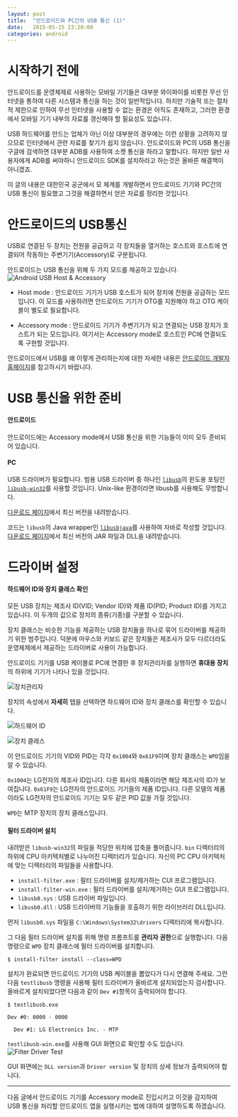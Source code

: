```yaml
---
layout: post
title:  "안드로이드와 PC간의 USB 통신 (1)"
date:   2015-05-15 23:20:00
categories: android
---
```


# 시작하기 전에
안드로이드를 운영체제로 사용하는 모바일 기기들은 대부분 와이파이를 비롯한 무선
인터넷을 통하여 다른 시스템과 통신을 하는 것이 일반적입니다. 하지만 기술적
또는 절차적 제한으로 인하여 무선 인터넷을 사용할 수 없는 환경은 아직도 존재하고,
그러한 환경에서 모바일 기기 내부의 자료를 갱신해야 할 필요성도 있습니다.

USB 하드웨어를 만드는 업체가 아닌 이상 대부분의 경우에는 이런 상황을 고려하지
않으므로 인터넷에서 관련 자료를 찾기가 쉽지 않습니다. 안드로이드와 PC의 USB 통신을
구글에 검색하면 대부분 ADB를 사용하여 소켓 통신을 하라고 말합니다. 하지만 일반
사용자에게 ADB를 써야하니 안드로이드 SDK를 설치하라고 하는것은 올바른 해결책이
아니겠죠.

이 글의 내용은 대한민국 공군에서 모 체계를 개발하면서 안드로이드 기기와 PC간의
USB 통신이 필요했고 그것을 해결하면서 얻은 자료를 정리한 것입니다.


# 안드로이드의 USB통신
USB로 연결된 두 장치는 전원을 공급하고 각 장치들을 열거하는 호스트와 호스트에 연결되어
작동하는 주변기기(Accessory)로 구분됩니다.

안드로이드는 USB 통신을 위해 두 가지 모드를 제공하고 있습니다.
 ![Android USB Host & Accessory](/static/android-usb/usb-host-accessory.png)

 * Host mode :
  안드로이드 기기가 USB 호스트가 되어 장치에 전원을 공급하는 모드입니다.
  이 모드를 사용하려면 안드로이드 기기가 OTG를 지원해야 하고 OTG 케이블이 별도로
  필요합니다.

 * Accessory mode :
   안드로이드 기기가 주변기기가 되고 연결되는 USB 장치가 호스트가 되는 모드입니다.
   여기서는 Accessory mode로 호스트인 PC에 연결되도록 구현할 것입니다.

안드로이드에서 USB를 왜 이렇게 관리하는지에 대한 자세한 내용은 [안드로이드 개발자 홈페이지](https://developer.android.com/guide/topics/connectivity/usb/index.html)를
참고하시기 바랍니다.

# USB 통신을 위한 준비
#### 안드로이드
안드로이드에는 Accessory mode에서 USB 통신을 위한 기능들이 이미 모두 준비되어 있습니다.

#### PC
USB 드라이버가 필요합니다. 범용 USB 드라이버 중 하나인 [`libusb`](http://www.libusb.org/)의
윈도용 포팅인 [`libusb-win32`](http://sourceforge.net/p/libusb-win32/wiki/Home/)를
사용할 것입니다. Unix-like 환경이라면 libusb를 사용해도 무방합니다.

[다운로드 페이지](http://sourceforge.net/projects/libusb-win32/files/libusb-win32-releases/)에서
최신 버전을 내려받습니다.

코드는 `libusb`의 Java wrapper인 [`libusbjava`](http://libusbjava.sourceforge.net/wp/)를
사용하여 자바로 작성할 것입니다. [다운로드 페이지](http://sourceforge.net/projects/libusbjava/files/)에서
최신 버전의 JAR 파일과 DLL을 내려받습니다.

# 드라이버 설정
#### 하드웨어 ID와 장치 클래스 확인
모든 USB 장치는 제조사 ID(VID; Vendor ID)와 제품 ID(PID; Product ID)를 가지고 있습니다.
이 두개의 값으로 장치의 종류(기종)를 구분할 수 있습니다.

장치 클래스는 비슷한 기능을 제공하는 USB 장치들을 하나로 묶어 드라이버를 제공하기 위한
범주입니다. 덕분에 마우스와 키보드 같은 장치들은 제조사가 모두 다르더라도 운영체제에서
제공하는 드라이버로 사용이 가능합니다.

안드로이드 기기를 USB 케이블로 PC에 연결한 후 장치관리자를 실행하면 **휴대용 장치**의
하위에 기기가 나타나 있을 것입니다.

![장치관리자](/static/android-usb/01-device-list.png)

장치의 속성에서 **자세히** 탭을 선택하면 하드웨어 ID와 장치 클래스를 확인할 수 있습니다.

![하드웨어 ID](/static/android-usb/02-hardware-id.png)

![장치 클래스](/static/android-usb/03-device-class.png)

이 안드로이드 기기의 VID와 PID는 각각 `0x1004`와 `0x61F9`이며 장치 클래스는
`WPD`임을 알 수 있습니다.

`0x1004`는 LG전자의 제조사 ID입니다. 다른 회사의 제품이라면 해당 제조사의 ID가 보여집니다.
`0x61F9`는 LG전자의 안드로이드 기기들의 제품 ID입니다. 다른 모델의 제품이라도 LG전자의
안드로이드 기기는 모두 같은 PID 값을 가질 것입니다.

`WPD`는 MTP 장치의 장치 클래스입니다.

#### 필터 드라이버 설치
내려받은 `libusb-win32`의 파일을 적당한 위치에 압축을 풀어줍니다.
`bin` 디렉터리의 하위에 CPU 아키텍처별로 나누어진 디렉터리가 있습니다. 자신의 PC
CPU 아키텍처에 맞는 디렉터리의 파일들을 사용합니다.

 * `install-filter.exe` : 필터 드라이버를 설치/제거하는 CUI 프로그램입니다.
 * `install-filter-win.exe` : 필터 드라이버를 설치/제거하는 GUI 프로그램입니다.
 * `libusb0.sys` : USB 드라이버 파일입니다.
 * `libusb0.dll` : USB 드라이버의 기능들을 호출하기 위한 라이브러리 DLL입니다.

먼저 `libusb0.sys` 파일을 `C:\Windows\System32\drivers` 디렉터리에 복사합니다.

그 다음 필터 드라이버 설치를 위해 명령 프롬프트를 **관리자 권한**으로 실행합니다.
다음 명령으로 `WPD` 장치 클래스에 필터 드라이버를 설치합니다.

```
$ install-filter install --class=WPD
```

설치가 완료되면 안드로이드 기기의 USB 케이블을 뽑았다가 다시 연결해 주세요.
그런 다음 `testlibusb` 명령을 사용해 필터 드라이버가 올바르게 설치되었는지 검사합니다.
올바르게 설치되었다면 다음과 같이 `Dev #1`항목이 출력되어야 합니다.

```
$ testlibusb.exe

Dev #0: 0000 - 0000

  Dev #1: LG Electronics Inc. - MTP
```

`testlibusb-win.exe`를 사용해 GUI 화면으로 확인할 수도 있습니다.
![Filter Driver Test](/static/android-usb/04-filter-driver-test.png)

GUI 화면에는 `DLL version`과 `Driver version` 및 장치의 상세 정보가 출력되어야 합니다.

* * *

다음 글에서 안드로이드 기기를 Accessory mode로 진입시키고 이것을 감지하여 USB 통신을
처리할 안드로이드 앱을 실행시키는 법에 대하여 설명하도록 하겠습니다.
